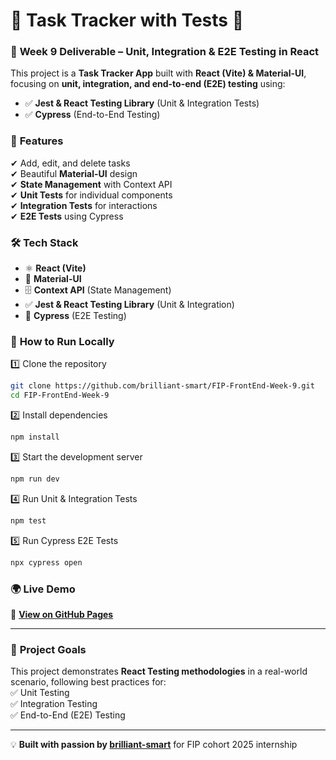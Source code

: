 # 🚀 Task Tracker with Tests 📝

### 📌 **Week 9 Deliverable – Unit, Integration & E2E Testing in React**

This project is a **Task Tracker App** built with **React (Vite) & Material-UI**, focusing on **unit, integration, and end-to-end (E2E) testing** using:

- ✅ **Jest & React Testing Library** (Unit & Integration Tests)
- ✅ **Cypress** (End-to-End Testing)

### 🌟 **Features**

✔ Add, edit, and delete tasks  
✔ Beautiful **Material-UI** design  
✔ **State Management** with Context API  
✔ **Unit Tests** for individual components  
✔ **Integration Tests** for interactions  
✔ **E2E Tests** using Cypress

### 🛠 **Tech Stack**

- ⚛️ **React (Vite)**
- 🎨 **Material-UI**
- 🗄 **Context API** (State Management)
- ✅ **Jest & React Testing Library** (Unit & Integration)
- 🧪 **Cypress** (E2E Testing)

### 🚀 **How to Run Locally**

1️⃣ Clone the repository

```sh
git clone https://github.com/brilliant-smart/FIP-FrontEnd-Week-9.git
cd FIP-FrontEnd-Week-9
```

2️⃣ Install dependencies

```sh
npm install
```

3️⃣ Start the development server

```sh
npm run dev
```

4️⃣ Run Unit & Integration Tests

```sh
npm test
```

5️⃣ Run Cypress E2E Tests

```sh
npx cypress open
```

### 🌍 **Live Demo**

🔗 **[View on GitHub Pages](https://brilliant-smart.github.io/FIP-FrontEnd-Week-9/)**

---

### 📌 **Project Goals**

This project demonstrates **React Testing methodologies** in a real-world scenario, following best practices for:  
✅ Unit Testing  
✅ Integration Testing  
✅ End-to-End (E2E) Testing

---

💡 **Built with passion by [brilliant-smart](https://github.com/brilliant-smart)** for FIP cohort 2025 internship
